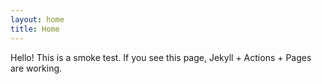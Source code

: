 ```yaml
---
layout: home
title: Home
---
```


Hello! This is a smoke test. If you see this page, Jekyll + Actions + Pages are working.
